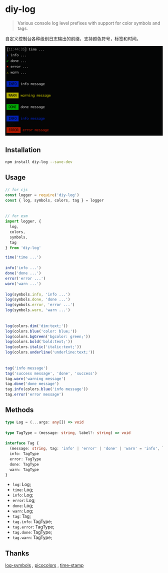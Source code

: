 # diy-log

> Various console log level prefixes with support for color symbols and tags.

自定义控制台各种级别日志输出的前缀，支持颜色符号，标签和时间。


![img](./example/screenshot.png)



## Installation

```bash
npm install diy-log --save-dev
```



## Usage

```js
// for cjs
const logger = require('diy-log')
const { log, symbols, colors, tag } = logger


// for esm
import logger, {
  log,
  colors,
  symbols,
  tag
} from 'diy-log'
```

```js
time('time ...')

info('info ...')
done('done ...')
error('error ...')
warn('warn ...')

log(symbols.info, 'info ...')
log(symbols.done, 'done ...')
log(symbols.error, 'error ...')
log(symbols.warn, 'warn ...')


log(colors.dim('dim:text;'))
log(colors.blue('color: blue;'))
log(colors.bgGreen('bgcolor: green;'))
log(colors.bold('bold:text;'))
log(colors.italic('italic:text;'))
log(colors.underline('underline:text;'))


tag('info message')
tag('success message', 'done', 'success')
tag.warn('warning message')
tag.done('done message')
tag.info(colors.blue('info message'))
tag.error('error message')
```

## Methods

```ts
type Log = (...args: any[]) => void

type TagType = (message: string, label?: string) => void

interface Tag {
  (message: string, tag: 'info' | 'error' | 'done' | 'warn' = 'info', label?: string): void
  info: TagType
  error: TagType
  done: TagType
  warn: TagType
}
```

- `log`: Log;
- `time`: Log;
- `info`: Log;
- `error`: Log;
- `done`: Log;
- `warn`: Log;
- `tag`: Tag;
- `tag.info`: TagType;
- `tag.error`: TagType;
- `tag.done`: TagType;
- `tag.warn`: TagType;


## Thanks

[log-symbols](https://github.com/sindresorhus/log-symbols) , [picocolors](https://github.com/alexeyraspopov/picocolors) , [time-stamp](https://github.com/jonschlinkert/time-stamp)
